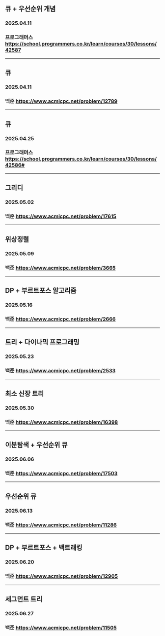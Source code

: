 ## 큐 + 우선순위 개념
### 2025.04.11
### 프로그래머스 https://school.programmers.co.kr/learn/courses/30/lessons/42587
---
## 큐
### 2025.04.11
### 백준 https://www.acmicpc.net/problem/12789
---
## 큐
### 2025.04.25
### 프로그래머스 https://school.programmers.co.kr/learn/courses/30/lessons/42586#
---
## 그리디
### 2025.05.02
### 백준 https://www.acmicpc.net/problem/17615
---
## 위상정렬
### 2025.05.09
### 백준 https://www.acmicpc.net/problem/3665
---
## DP + 부르트포스 알고리즘
### 2025.05.16
### 백준 https://www.acmicpc.net/problem/2666
---
## 트리 + 다이나믹 프로그래밍
### 2025.05.23
### 백준 https://www.acmicpc.net/problem/2533
---
## 최소 신장 트리
### 2025.05.30
### 백준 https://www.acmicpc.net/problem/16398
---
## 이분탐색 + 우선순위 큐
### 2025.06.06
### 백준 https://www.acmicpc.net/problem/17503
---
## 우선순위 큐
### 2025.06.13
### 백준 https://www.acmicpc.net/problem/11286
---
## DP + 부르트포스 + 백트래킹
### 2025.06.20
### 백준 https://www.acmicpc.net/problem/12905
---
## 세그먼트 트리
### 2025.06.27
### 백준 https://www.acmicpc.net/problem/11505
